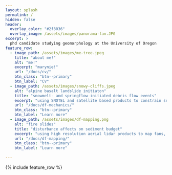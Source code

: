 ```yaml
---
layout: splash
permalink: /
hidden: false
header:
  overlay_color: "#2f3036"
  overlay_image: /assets/images/panorama-fan.JPG
excerpt: >
  phd candidate studying geomorphology at the University of Oregon
feature_row:
  - image_path: /assets/images/me-tree.jpeg
    title: "about me!"
    alt: "me!"
    excerpt: "marynie!"
    url: "/docs/cv/"
    btn_class: "btn--primary"
    btn_label: "CV"
  - image_path: /assets/images/snowy-cliffs.jpeg
    alt: "alpine basalt landslide initiaton"
    title: "snowmelt- and springflow-initiated debris flow events"
    excerpt: "using SNOTEL and satellite based products to constrain snowmelt + mapping springs with a forward-looking infrared camera to better understand hydrologic triggering mechanisms in alpine landscapes"
    url: "/docs/df-mechanics/"
    btn_class: "btn--primary"
    btn_label: "Learn more"
  - image_path: /assets/images/df-mapping.png
    alt: "fire slides"
    title: "disturbance affects on sediment budget"
    excerpt: "using high resolution aerial lidar products to map fans, catchments, streams, and debris flow events to understand the effects of fire within an active volcanic landscape"
    url: "/docs/df-mapping/"
    btn_class: "btn--primary"
    btn_label: "Learn more"
    
---
```


{% include feature_row %}

